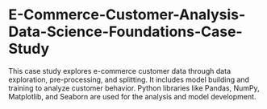 # E-Commerce-Customer-Analysis-Data-Science-Foundations-Case-Study
This case study explores e-commerce customer data through data exploration, pre-processing, and splitting. It includes model building and training to analyze customer behavior. Python libraries like Pandas, NumPy, Matplotlib, and Seaborn are used for the analysis and model development.
